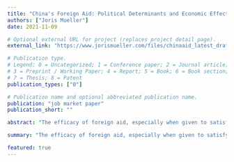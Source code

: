 ```yaml
---
title: "China's Foreign Aid: Political Determinants and Economic Effects"
authors: ["Joris Mueller"]
date: 2021-11-09

# Optional external URL for project (replaces project detail page).
external_link: "https://www.jorismueller.com/files/chinaaid_latest_draft.pdf"

# Publication type.
# Legend: 0 = Uncategorized; 1 = Conference paper; 2 = Journal article;
# 3 = Preprint / Working Paper; 4 = Report; 5 = Book; 6 = Book section;
# 7 = Thesis; 8 = Patent
publication_types: ["0"]

# Publication name and optional abbreviated publication name.
publication: "job market paper"
publication_short: ""

abstract: "The efficacy of foreign aid, especially when given to satisfy the objectives of the donor country, is highly controversial. I study this question in the context of Chinese infrastructure aid, which has received much attention from policymakers. I build a novel project- and firm-level dataset to identify political determinants of Chinese aid and its economic consequences for recipient countries. I document that when there is local labor unrest in a Chinese prefecture, contracts for Chinese aid projects are allocated to large state-owned firms in the prefecture, and employment by these firms increases. Connections between these firms and other countries mean that China's response to domestic unrest affects the allocation of Chinese aid projects to recipient countries. I exploit the variation in the countries' receipt of aid caused by the timing and spatial variation in local labor unrest in China, together with these connections, to develop an instrument for identifying the causal effects of Chinese aid on recipients. I find large positive effects on GDP, consumption and employment."

summary: "The efficacy of foreign aid, especially when given to satisfy the objectives of the donor country, is highly controversial. I study this question in the context of Chinese infrastructure aid, which has received much attention from policymakers. I build a novel project- and firm-level dataset to identify political determinants of Chinese aid and its economic consequences for recipient countries. I document that when there is local labor unrest in a Chinese prefecture, contracts for Chinese aid projects are allocated to large state-owned firms in the prefecture, and employment by these firms increases. Connections between these firms and other countries mean that China's response to domestic unrest affects the allocation of Chinese aid projects to recipient countries. I exploit the variation in the countries' receipt of aid caused by the timing and spatial variation in local labor unrest in China, together with these connections, to develop an instrument for identifying the causal effects of Chinese aid on recipients. I find large positive effects on GDP, consumption and employment."

featured: true
---
```

